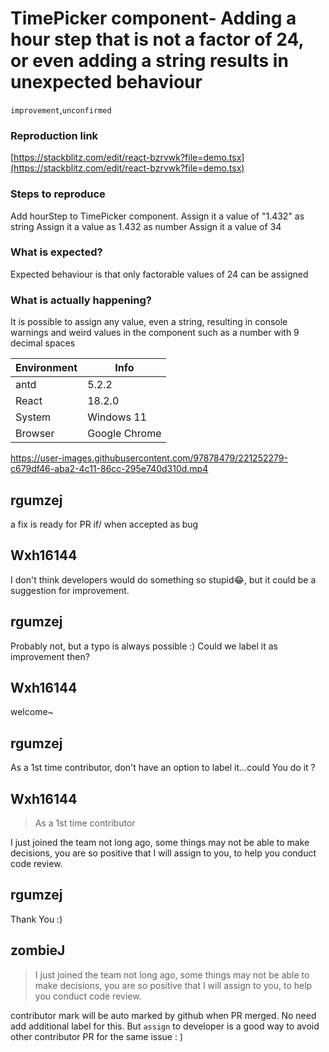 # TimePicker component- Adding a hour step that is not a factor of 24, or even adding a string results in unexpected behaviour

`improvement`,`unconfirmed`

### Reproduction link

[https://stackblitz.com/edit/react-bzrvwk?file=demo.tsx](https://stackblitz.com/edit/react-bzrvwk?file=demo.tsx)

### Steps to reproduce

Add hourStep to TimePicker component.
Assign it a value of "1.432" as string
Assign it a value as 1.432 as number
Assign it a value of 34

### What is expected?

Expected behaviour is that only factorable values of 24 can be assigned

### What is actually happening?

It is possible to assign any value, even a string, resulting in console warnings and weird values in the component such as a number with 9 decimal spaces

| Environment | Info          |
| ----------- | ------------- |
| antd        | 5.2.2         |
| React       | 18.2.0        |
| System      | Windows 11    |
| Browser     | Google Chrome |

https://user-images.githubusercontent.com/97878479/221252279-c679df46-aba2-4c11-86cc-295e740d310d.mp4

<!-- generated by ant-design-issue-helper. DO NOT REMOVE -->

## rgumzej

a fix is ready for PR if/ when accepted as bug

## Wxh16144

I don't think developers would do something so stupid😂, but it could be a suggestion for improvement.

## rgumzej

Probably not, but a typo is always possible :) Could we label it as improvement then?

## Wxh16144

welcome~

## rgumzej

As a 1st time contributor, don't have an option to label it...could You do it ?

## Wxh16144

> As a 1st time contributor

I just joined the team not long ago, some things may not be able to make decisions, you are so positive that I will assign to you, to help you conduct code review.

## rgumzej

Thank You :)

## zombieJ

> I just joined the team not long ago, some things may not be able to make decisions, you are so positive that I will assign to you, to help you conduct code review.

contributor mark will be auto marked by github when PR merged. No need add additional label for this. But `assign` to developer is a good way to avoid other contributor PR for the same issue : )

